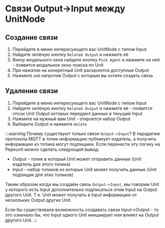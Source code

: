 # Связи Output->Input между UnitNode

## Создание связи

1. Перейдите в меню интересующего вас UnitNode c типом Input
1. Найдите зелёную кнопку `Related Output` и нажмите её
1. Внизу модального окна найдите кнопку `Pick Agent` и нажмите на неё - появится модальное окно поиска по Unit
1. При нажатии на конкретный Unit раскроются доступные Output
1. Нажмите `add` напротив Output с которым вы хотите создать связь

## Удаление связи

1. Перейдите в меню интересующего вас UnitNode c типом Input
1. Найдите зелёную кнопку `Related Output` и нажмите её - появится спсок Unit Output которых передают данные в текущий Input
1. Нажмите на нужный вам Unit - откроется набор Output
1. Выберите Output и нажмите `delete`

:::warning Почему существуют только связи `Output->Input`?
В парадигме протокола MQTT в топик информацию публикует издатель, а получить информацию из топика могут подпищики. Если перенести эту логику на Pepeunit можно сделать следующий вывод:

- Output - топик в который Unit может отправить данные (Unit издатель для этого топика)
- Input - набор топиков из которых Unit может получить данные (Unit подпищик для этих топиков)

Таким образом когда мы создаём связь `Output->Input`, мы говорим Unit у которого есть Input дополнительно подписаться этим Input на Output другого Unit. Т.е. Unit может получать в Input информацию от нескольких Output других Unit.

Если бы существовала возможность создавать связи Input->Output - то это означало бы, что Input одного Unit инициирует или влияет на Output другого Unit.
:::